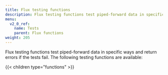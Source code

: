 ```yaml
---
title: Flux testing functions
description: Flux testing functions test piped-forward data in specific ways and return errors if the tests fail.
menu:
  v2_0_ref:
    name: Tests
    parent: Flux functions
weight: 205
---
```


Flux testing functions test piped-forward data in specific ways and return errors if the tests fail.
The following testing functions are available:

{{< children type="functions" >}}
